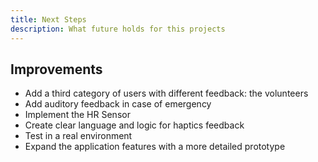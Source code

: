 ```yaml
---
title: Next Steps
description: What future holds for this projects
---
```


## Improvements

- Add a third category of users with different feedback: the volunteers
- Add auditory feedback in case of emergency
- Implement the HR Sensor
- Create clear language and logic for haptics feedback
- Test in a real environment
- Expand the application features with a more detailed prototype
